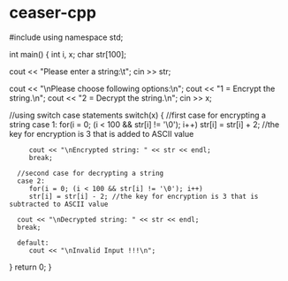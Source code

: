# ceaser-cpp

#include <iostream>
using namespace std;

int main()
{
   int i, x;
   char str[100];

   cout << "Please enter a string:\t";
   cin >> str;

   cout << "\nPlease choose following options:\n";
   cout << "1 = Encrypt the string.\n";
   cout << "2 = Decrypt the string.\n";
   cin >> x;

   //using switch case statements
   switch(x)
   {
      //first case for encrypting a string
      case 1:
         for(i = 0; (i < 100 && str[i] != '\0'); i++)
            str[i] = str[i] + 2; //the key for encryption is 3 that is added to ASCII value

         cout << "\nEncrypted string: " << str << endl;
         break;

      //second case for decrypting a string
      case 2:
         for(i = 0; (i < 100 && str[i] != '\0'); i++)
         str[i] = str[i] - 2; //the key for encryption is 3 that is subtracted to ASCII value

      cout << "\nDecrypted string: " << str << endl;
      break;

      default:
         cout << "\nInvalid Input !!!\n";
   }
   return 0;
}
